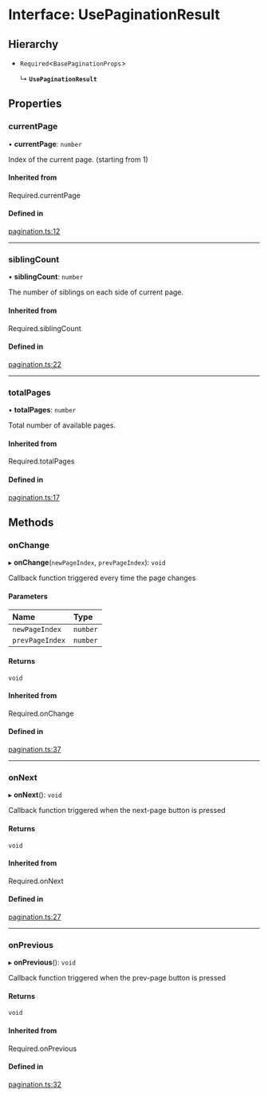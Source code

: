 # Interface: UsePaginationResult

## Hierarchy

- `Required`<`BasePaginationProps`\>

  ↳ **`UsePaginationResult`**

## Properties

### currentPage

• **currentPage**: `number`

Index of the current page. (starting from 1)

#### Inherited from

Required.currentPage

#### Defined in

[pagination.ts:12](https://github.com/aws-amplify/amplify-ui/blob/932629520/packages/react/src/primitives/types/pagination.ts#L12)

---

### siblingCount

• **siblingCount**: `number`

The number of siblings on each side of current page.

#### Inherited from

Required.siblingCount

#### Defined in

[pagination.ts:22](https://github.com/aws-amplify/amplify-ui/blob/932629520/packages/react/src/primitives/types/pagination.ts#L22)

---

### totalPages

• **totalPages**: `number`

Total number of available pages.

#### Inherited from

Required.totalPages

#### Defined in

[pagination.ts:17](https://github.com/aws-amplify/amplify-ui/blob/932629520/packages/react/src/primitives/types/pagination.ts#L17)

## Methods

### onChange

▸ **onChange**(`newPageIndex`, `prevPageIndex`): `void`

Callback function triggered every time the page changes

#### Parameters

| Name            | Type     |
| :-------------- | :------- |
| `newPageIndex`  | `number` |
| `prevPageIndex` | `number` |

#### Returns

`void`

#### Inherited from

Required.onChange

#### Defined in

[pagination.ts:37](https://github.com/aws-amplify/amplify-ui/blob/932629520/packages/react/src/primitives/types/pagination.ts#L37)

---

### onNext

▸ **onNext**(): `void`

Callback function triggered when the next-page button is pressed

#### Returns

`void`

#### Inherited from

Required.onNext

#### Defined in

[pagination.ts:27](https://github.com/aws-amplify/amplify-ui/blob/932629520/packages/react/src/primitives/types/pagination.ts#L27)

---

### onPrevious

▸ **onPrevious**(): `void`

Callback function triggered when the prev-page button is pressed

#### Returns

`void`

#### Inherited from

Required.onPrevious

#### Defined in

[pagination.ts:32](https://github.com/aws-amplify/amplify-ui/blob/932629520/packages/react/src/primitives/types/pagination.ts#L32)
